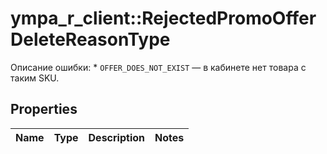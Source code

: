 # ympa_r_client::RejectedPromoOfferDeleteReasonType

Описание ошибки:  * `OFFER_DOES_NOT_EXIST` — в кабинете нет товара с таким SKU. 

## Properties
Name | Type | Description | Notes
------------ | ------------- | ------------- | -------------


